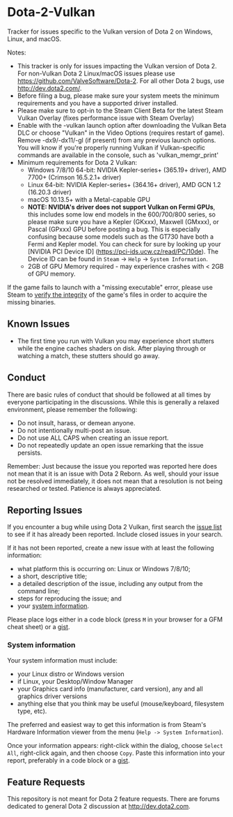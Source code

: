# Dota-2-Vulkan
Tracker for issues specific to the Vulkan version of Dota 2 on Windows, Linux, and macOS.

Notes:

* This tracker is only for issues impacting the Vulkan version of Dota 2.  For non-Vulkan Dota 2 Linux/macOS issues please use https://github.com/ValveSoftware/Dota-2.  For all other Dota 2 bugs, use http://dev.dota2.com/.
* Before filing a bug, please make sure your system meets the minimum requirements and you have a supported driver installed.
* Please make sure to opt-in to the Steam Client Beta for the latest Steam Vulkan Overlay (fixes performance issue with Steam Overlay) 
* Enable with the -vulkan launch option after downloading the Vulkan Beta DLC or choose "Vulkan" in the Video Options (requires restart of game).  Remove -dx9/-dx11/-gl (if present) from any previous launch options. You will know if you're properly running Vulkan if Vulkan-specific commands are available in the console, such as 'vulkan_memgr_print'
* Minimum requirements for Dota 2 Vulkan:
    * Windows 7/8/10 64-bit: NVIDIA Kepler-series+ (365.19+ driver), AMD 7700+ (Crimson 16.5.2.1+ driver)
    * Linux 64-bit: NVIDIA Kepler-series+ (364.16+ driver), AMD GCN 1.2 (16.20.3 driver)
    * macOS 10.13.5+ with a Metal-capable GPU
    * __NOTE: NVIDIA's driver does not support Vulkan on Fermi GPUs__, this includes some low end models in the 600/700/800 series, so please make sure you have a Kepler (GKxxx), Maxwell (GMxxx), or Pascal (GPxxx) GPU before posting a bug.  This is especially confusing because some models such as the GT730 have both a Fermi and Kepler model.  You can check for sure by looking up your [NVIDIA PCI Device ID] (https://pci-ids.ucw.cz/read/PC/10de).  The Device ID can be found in ```Steam``` -> ```Help``` -> ```System Information```.
    * 2GB of GPU Memory required - may experience crashes with < 2GB of GPU memory.

If the game fails to launch with a "missing executable" error, please use Steam to [verify the integrity](https://support.steampowered.com/kb_article.php?ref=2037-QEUH-3335) of the game's files in order to acquire the missing binaries.

Known Issues
------------

* The first time you run with Vulkan you may experience short stutters while the engine caches shaders on disk. After playing through or watching a match, these stutters should go away.

Conduct
-------

There are basic rules of conduct that should be followed at all times by everyone participating in the discussions.  While this is generally a relaxed environment, please remember the following:

- Do not insult, harass, or demean anyone.
- Do not intentionally multi-post an issue.
- Do not use ALL CAPS when creating an issue report.
- Do not repeatedly update an open issue remarking that the issue persists.

Remember: Just because the issue you reported was reported here does not mean that it is an issue with Dota 2 Reborn.  As well, should your issue not be resolved immediately, it does not mean that a resolution is not being researched or tested.  Patience is always appreciated.

Reporting Issues
----------------

If you encounter a bug while using Dota 2 Vulkan, first search the [issue list](https://github.com/ValveSoftware/Dota-2-Vulkan/issues) to see if it has already been reported. Include closed issues in your search.

If it has not been reported, create a new issue with at least the following information:

- what platform this is occurring  on: Linux or Windows 7/8/10;
- a short, descriptive title;
- a detailed description of the issue, including any output from the command line;
- steps for reproducing the issue; and
- your [system information](#system-information).

Please place logs either in a code block (press `M` in your browser for a GFM cheat sheet) or a [gist](https://gist.github.com).

### System information

Your system information must include:
- your Linux distro or Windows version
- if Linux, your Desktop/Window Manager
- your Graphics card info (manufacturer, card version), any and all graphics driver versions
- anything else that you think may be useful (mouse/keyboard, filesystem type, etc).

The preferred and easiest way to get this information is from Steam's Hardware Information viewer from the menu (`Help -> System Information`).

Once your information appears: right-click within the dialog, choose `Select All`, right-click again, and then choose `Copy`.
Paste this information into your report, preferably in a code block or a [gist](https://gist.github.com).

Feature Requests
-------------------

This repository is not meant for Dota 2 feature requests. There are forums dedicated to general Dota 2 discussion at http://dev.dota2.com.

